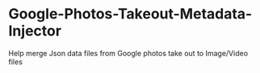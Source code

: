# Google-Photos-Takeout-Metadata-Injector
Help merge Json data files from Google photos take out to Image/Video files
